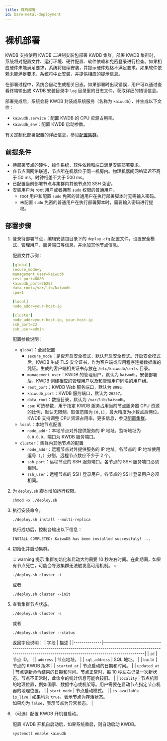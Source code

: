 ```yaml
---
title: 裸机部署
id: bare-metal-deployment
---
```


# 裸机部署

KWDB 支持使用 KWDB 二进制安装包部署 KWDB 集群。部署 KWDB 集群时，系统将对配置文件、运行环境、硬件配置、软件依赖和免密登录进行检查。如果相应硬件未能满足要求，系统将继续安装，并提示硬件规格不满足要求。如果软件依赖未能满足要求，系统将中止安装，并提供相应的提示信息。

在部署过程中，系统会自动生成相关日志。如果部署时出现错误，用户可以通过查看终端输出或 KWDB 安装目录中 `log` 目录里的日志文件，获取详细的错误信息。

部署完成后，系统会将 KWDB 封装成系统服务（名称为 `kaiwudb`），并生成以下文件：

- `kaiwudb.service`：配置 KWDB 的 CPU 资源占用率。
- `kaiwudb_env`：配置 KWDB 启动参数。

有关定制化部署配置的详细信息，参见[配置集群](./cluster-config-bare-metal.md)。

## 前提条件

- 待部署节点的硬件、操作系统、软件依赖和端口满足安装部署要求。
- 各节点间网络联通，节点所在机器位于同一机房内。物理机器间网络延迟不高于 50 ms，时钟相差不大于 500 ms。
- 已配置当前部署节点与集群内其他节点的 SSH 免密。
- 安装用户为 root 用户或者拥有 `sudo` 权限的普通用户。
  - root 用户和配置 `sudo` 免密的普通用户在执行部署脚本时无需输入密码。
  - 未配置 `sudo` 免密的普通用户在执行部署脚本时，需要输入密码进行提权。

## 部署步骤

1. 登录待部署节点，编辑安装包目录下的 `deploy.cfg` 配置文件，设置安全模式、管理用户、服务端口等信息，并添加其他节点信息。

    配置文件示例：

    ```yaml
    [global]
    secure_mode=y
    management_user=kaiwudb
    rest_port=8080
    kaiwudb_port=26257
    data_root=/var/lib/kaiwudb
    cpu=1

    [local]
    node_addr=your-host-ip

    [cluster]
    node_addr=your-host-ip, your-host-ip
    ssh_port=22
    ssh_user=admin
    ```

    配置参数说明：

    - `global`：全局配置
        - `secure_mode`：是否开启安全模式，默认开启安全模式。开启安全模式后，KWDB 生成 TLS 安全证书，作为客户端或应用程序连接数据库的凭证。生成的客户端相关证书存放在 `/etc/kaiwudb/certs` 目录。
        - `management_user`：KWDB 的管理用户，默认为 `kaiwudb`。安装部署后，KWDB 创建相应的管理用户以及和管理用户同名的用户组。
        - `rest_port`：KWDB Web 服务端口，默认为 `8080`。
        - `kaiwudb_port`：KWDB 服务端口，默认为 `26257`。
        - `data_root`：数据目录，默认为 `/var/lib/kaiwudb`。
        - `cpu`: 可选参数，用于指定 KWDB 服务占用当前节点服务器 CPU 资源的比例，默认无限制。取值范围为 `[0,1]`，最大精度为小数点后两位。KWDB 支持调整 CPU 资源占用率。更多信息，参见[配置集群](./cluster-config-bare-metal.md)。
    - `local`：本地节点配置
        - `node_addr`：本地节点对外提供服务的 IP 地址，监听地址为 `0.0.0.0`，端口为 KWDB 服务端口。
    - `cluster`：集群内其他节点的配置
        - `node_addr`：远程节点对外提供服务的 IP 地址。各节点的 IP 地址使用逗号（`,`）分割，远程节点数应不少于 2 个。
        - `ssh_port`：远程节点的 SSH 服务端口。各节点的 SSH 服务端口必须相同。
        - `ssh_user`：远程节点的 SSH 登录用户。各节点的 SSH 登录用户必须相同。

2. 为 `deploy.sh` 脚本增加运行权限。

    ```shell
    chmod +x ./deploy.sh
    ```

3. 执行安装命令。

    ```shell
    ./deploy.sh install --multi-replica
    ```

    执行成功后，控制台输出以下信息：

    ```shell
    INSTALL COMPLETED: KaiwuDB has been installed successfuly! ...
    ```

4. 初始化并启动集群。

    ::: warning 提示
    集群初始化和启动大约需要 10 秒左右时间。在此期间，如果有节点死亡，可能会导致集群无法触发高可用机制。
    :::
  
    ```shell
    ./deploy.sh cluster -i
    ```

    或者

    ```shell
    ./deploy.sh cluster --init
    ```

5. 查看集群节点状态。

    ```shell
    ./deploy.sh cluster -s
    ```

    或者

    ```shell
    ./deploy.sh cluster --status
    ```

    返回字段说明：
    | 字段         | 描述                                                                                                                                                                      |
    |--------------|-------------------------------------------------------------------------------------------------------------------------------------------------------------------------|
    | `id`           | 节点 ID。                                                                                                                                                                   |
    | `address`      | 节点地址。                                                                                                                                                                  |
    | `sql_address`  | SQL 地址。                                                                                                                                                                  |
    | `build`        | 节点的 KWDB 版本                                                                                                                                                       |
    | `started_at`   | 节点启动的日期和时间。                                                                                                                                                     |
    | `updated_at`   | 节点更新命令结果的日期和时间。节点正常时，每 10 秒左右记录一次新状态。节点不正常时，此命令的统计信息可能会较旧。                                                             |
    | `locality`     | 节点机器的地理位置，例如国家、数据中心或机架等。用户需要在启动节点指定节点机器的地理位置。                                                                                                            |
    | `start_mode`   | 节点启动模式。                                                                                                                                  |
    | `is_available`<br>`is_live` | 如果均为 `true`，表示节点为存活状态。<br>如果均为 `false`，表示节点为异常状态。                                                                                      |
    
6. （可选）配置 KWDB 开机自启动。

    配置 KWDB 开机自启动后，如果系统重启，则自动启动 KWDB。

    ```shell
    systemctl enable kaiwudb
    ```